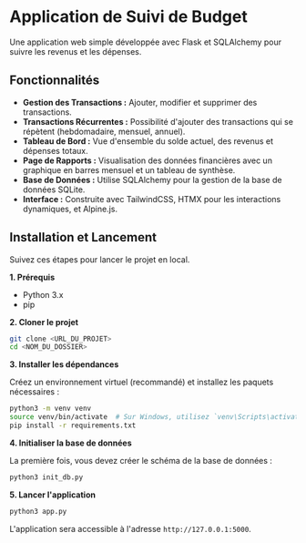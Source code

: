 # Application de Suivi de Budget

Une application web simple développée avec Flask et SQLAlchemy pour suivre les revenus et les dépenses.

## Fonctionnalités

- **Gestion des Transactions :** Ajouter, modifier et supprimer des transactions.
- **Transactions Récurrentes :** Possibilité d'ajouter des transactions qui se répètent (hebdomadaire, mensuel, annuel).
- **Tableau de Bord :** Vue d'ensemble du solde actuel, des revenus et dépenses totaux.
- **Page de Rapports :** Visualisation des données financières avec un graphique en barres mensuel et un tableau de synthèse.
- **Base de Données :** Utilise SQLAlchemy pour la gestion de la base de données SQLite.
- **Interface :** Construite avec TailwindCSS, HTMX pour les interactions dynamiques, et Alpine.js.

## Installation et Lancement

Suivez ces étapes pour lancer le projet en local.

**1. Prérequis**

- Python 3.x
- pip

**2. Cloner le projet**

```bash
git clone <URL_DU_PROJET>
cd <NOM_DU_DOSSIER>
```

**3. Installer les dépendances**

Créez un environnement virtuel (recommandé) et installez les paquets nécessaires :

```bash
python3 -m venv venv
source venv/bin/activate  # Sur Windows, utilisez `venv\Scripts\activate`
pip install -r requirements.txt
```

**4. Initialiser la base de données**

La première fois, vous devez créer le schéma de la base de données :

```bash
python3 init_db.py
```

**5. Lancer l'application**

```bash
python3 app.py
```

L'application sera accessible à l'adresse `http://127.0.0.1:5000`.

